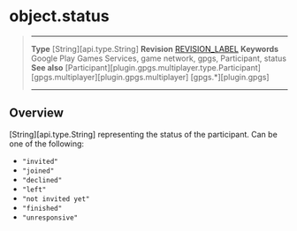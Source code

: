 # object.status

> --------------------- ------------------------------------------------------------------------------------------
> __Type__              [String][api.type.String]
> __Revision__          [REVISION_LABEL](REVISION_URL)
> __Keywords__          Google Play Games Services, game network, gpgs, Participant, status
> __See also__          [Participant][plugin.gpgs.multiplayer.type.Participant]
>						[gpgs.multiplayer][plugin.gpgs.multiplayer]
>                       [gpgs.*][plugin.gpgs]
> --------------------- ------------------------------------------------------------------------------------------

## Overview

[String][api.type.String] representing the status of the participant. Can be one of the following:

* `"invited"`
* `"joined"`
* `"declined"`
* `"left"`
* `"not invited yet"`
* `"finished"`
* `"unresponsive"`
